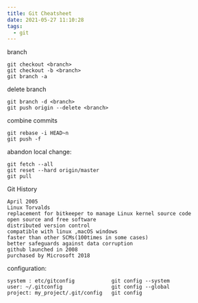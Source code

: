 ```yaml
---
title: Git Cheatsheet
date: 2021-05-27 11:10:28
tags: 
  - git
---
```


branch  

	git checkout <branch>
	git checkout -b <branch>
	git branch -a
delete branch  

	git branch -d <branch>
	git push origin --delete <branch>

combine commits  

    git rebase -i HEAD~n
    git push -f

abandon local change:  

    git fetch --all
    git reset --hard origin/master
    git pull


Git History  

	April 2005
	Linux Torvalds
	replacement for bitkeeper to manage Linux kernel source code
	open source and free software
	distributed version control
	compatible with linux ,macOS windows
	faster than other SCMs(100times in some cases)
	better safeguards against data corruption
	github launched in 2008
	purchased by Microsoft 2018

configuration:  

	system : etc/gitconfig            git config --system
	user: ~/.gitconfig                git config --global
	project: my_project/.git/config   git config
